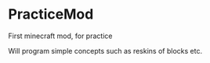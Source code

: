 # PracticeMod
First minecraft mod, for practice

Will program simple concepts such as reskins of blocks etc.
